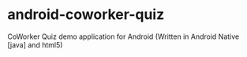 android-coworker-quiz
=====================

CoWorker Quiz demo application for Android (Written in Android Native [java] and html5)